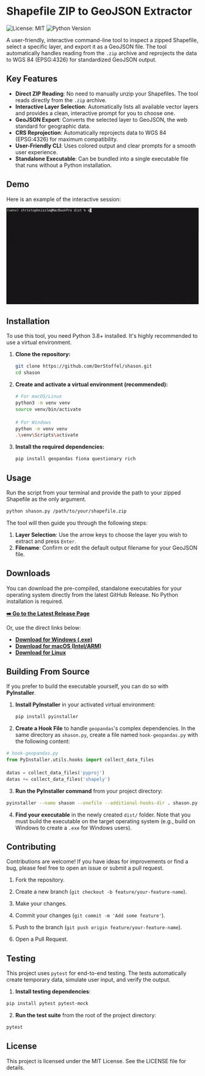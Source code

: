 # Shapefile ZIP to GeoJSON Extractor

![License: MIT](https://img.shields.io/badge/License-MIT-yellow.svg)
![Python Version](https://img.shields.io/badge/python-3.8+-blue.svg)

A user-friendly, interactive command-line tool to inspect a zipped Shapefile, select a specific layer, and export it as a GeoJSON file. The tool automatically handles reading from the `.zip` archive and reprojects the data to WGS 84 (EPSG:4326) for standardized GeoJSON output.

## Key Features

-   **Direct ZIP Reading**: No need to manually unzip your Shapefiles. The tool reads directly from the `.zip` archive.
-   **Interactive Layer Selection**: Automatically lists all available vector layers and provides a clean, interactive prompt for you to choose one.
-   **GeoJSON Export**: Converts the selected layer to GeoJSON, the web standard for geographic data.
-   **CRS Reprojection**: Automatically reprojects data to WGS 84 (EPSG:4326) for maximum compatibility.
-   **User-Friendly CLI**: Uses colored output and clear prompts for a smooth user experience.
-   **Standalone Executable**: Can be bundled into a single executable file that runs without a Python installation.

## Demo

Here is an example of the interactive session:

![Screenshot of the interactive tool in action, showing colored text and prompts for layer selection and filename input.](shason.gif)

## Installation

To use this tool, you need Python 3.8+ installed. It's highly recommended to use a virtual environment.

1.  **Clone the repository:**
    ```bash
    git clone https://github.com/DerStoffel/shason.git
    cd shason
    ```

2.  **Create and activate a virtual environment (recommended):**
    ```bash
    # For macOS/Linux
    python3 -m venv venv
    source venv/bin/activate

    # For Windows
    python -m venv venv
    .\venv\Scripts\activate
    ```

3.  **Install the required dependencies:**
    ```bash
    pip install geopandas fiona questionary rich
    ```

## Usage

Run the script from your terminal and provide the path to your zipped Shapefile as the only argument.

```bash
python shason.py /path/to/your/shapefile.zip
```

The tool will then guide you through the following steps:

1.  **Layer Selection**: Use the arrow keys to choose the layer you wish to extract and press `Enter`.
2.  **Filename**: Confirm or edit the default output filename for your GeoJSON file.

## Downloads

You can download the pre-compiled, standalone executables for your operating system directly from the latest GitHub Release. No Python installation is required.

**[➡️ Go to the Latest Release Page](https://github.com/DerStoffel/shason/releases/latest/)**

Or, use the direct links below:

  - [**Download for Windows (.exe)**](https://github.com/DerStoffel/shason/releases/latest/download/shason.exe)
  - [**Download for macOS (Intel/ARM)**](https://github.com/DerStoffel/shason/releases/latest/download/shason_macos)
  - [**Download for Linux**](https://github.com/DerStoffel/shason/releases/latest/download/shason_linux)

## Building From Source

If you prefer to build the executable yourself, you can do so with **PyInstaller**.

1.  **Install PyInstaller** in your activated virtual environment:

    ```bash
    pip install pyinstaller
    ```

2.  **Create a Hook File** to handle `geopandas`'s complex dependencies. In the same directory as `shason.py`, create a file named `hook-geopandas.py` with the following content:

```python
# hook-geopandas.py
from PyInstaller.utils.hooks import collect_data_files

datas = collect_data_files('pyproj')
datas += collect_data_files('shapely')
```

3. **Run the PyInstaller command** from your project directory:

```bash
pyinstaller --name shason --onefile --additional-hooks-dir . shason.py
```

4. **Find your executable** in the newly created `dist/` folder. Note that you must build the executable on the target operating system (e.g., build on Windows to create a `.exe` for Windows users).

## Contributing

Contributions are welcome! If you have ideas for improvements or find a bug, please feel free to open an issue or submit a pull request.

1. Fork the repository.

2. Create a new branch (`git checkout -b feature/your-feature-name`).

3. Make your changes.

4. Commit your changes (`git commit -m 'Add some feature'`).

5. Push to the branch (`git push origin feature/your-feature-name`).

6. Open a Pull Request.

## Testing

This project uses `pytest` for end-to-end testing. The tests automatically create temporary data, simulate user input, and verify the output.

1. **Install testing dependencies**:

```bash
pip install pytest pytest-mock
```

2. **Run the test suite** from the root of the project directory:

```bash
pytest
```

## License

This project is licensed under the MIT License. See the LICENSE file for details.